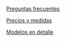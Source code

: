 [Preguntas frecuentes](https://github.com/tearexremeras/faq/files/6137530/Preguntas.frecuentes.pdf)

[Precios y medidas](https://github.com/tearexremeras/faq/files/6137536/Precios.y.medidas.pdf)

[Modelos en detalle](https://github.com/tearexremeras/faq/files/6137556/Modelos.en.detalle-comprimido.pdf)
